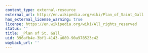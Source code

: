 ```yaml
---
content_type: external-resource
external_url: http://en.wikipedia.org/wiki/Plan_of_Saint_Gall
has_external_license_warning: true
license: https://en.wikipedia.org/wiki/All_rights_reserved
status: ''
title: _Plan of St. Gall_
uid: 396afb4e-3bf1-4143-a089-90a978523c42
wayback_url: ''
---
```

